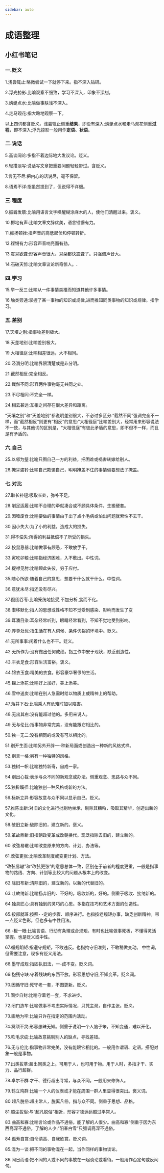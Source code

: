 ```yaml
---
sidebar: auto
---
```


# 成语整理

## 小红书笔记

### 一.贬义

1.浅尝辄止:略微尝试一下就停下来。指不深入钻研。

2.浮光掠影:比喻观察不细致，学习不深入，印象不深刻。

3.蜻蜓点水:比喻做事肤浅不深入。

4.走马观花:指大略地观察一下。

以上四词都含贬义。浅尝辄止侧重**结果**，即没有深入;蜻蜓点水和走马观花侧重**过程**，即不深入;浮光掠影一般用作**定语、状语**。

### 二.说话

5.高谈阔论:多指不着边际地大发议论。贬义。

6.轻描淡写:说话写文章把重要问题轻轻带过。含贬义。

7.言无不尽:把内心的话说尽，毫不保留。

8.语焉不详:指虽然提到了，但说得不详细。

### 三.程度 

9.振聋发聩:比喻用语言文字唤醒糊涂麻木的人，使他们清醒过来。褒义。

10.掷地有声:比喻文章文辞优美，语言铿锵有力。

11.抑扬顿挫:指声音的高低起伏和停顿转折。

12.铿锵有力:形容声音响亮而有劲。

13.震耳欲聋:形容声音很大，耳朵都快震聋了。只强调声音大。

14.石破天惊:比喻文章议论新奇惊人。.

### 四.学习

15.举一反三:比喻从一件事情类推而知道其他许多事情。

16.触类旁通:掌握了某一事物的知识或规律,进而推知同类事物的知识或规律。指学习。

### 五.差别

17.天壤之别:指事物差别极大。

18.天差地别:比喻差别极大。

19.大相径庭:比喻相差很远，大不相同。

20.泾渭分明:比喻界限清楚或是非分明。

21.截然相反:完全相反。

22.截然不同:形容两件事物毫无共同之处。

23.不尽相同:不完全一样。

24.相去甚远:互相之间存在很大差异和距离。

“天壤之别”和“天差地别”都说明差别很大，不必过多区分:“截然不同”强调完全不一样，而“截然相反”则更有“相反”的意思:“大相径庭”比喻差别大，经常用来形容说法不一致，与其他词的区别是，“大相径庭”有彼此矛盾的意思，即不但不一样，而且是有矛盾的。

### 六.自己

25.以邻为壑:比喻只图自己一方的利益，把困难或祸害转嫁给别人。

26.掩耳盗铃:比喻自己欺骗自己，明明掩盖不住的事情偏要想法子掩盖。

### 七.对比

27.取长补短:吸取长处，弥补不足。

28.削足适履:比喻不合理的牵就凑合或不顾具体条件，生搬硬套。

29.因噎废食:比喻要做的事情由于出了点小毛病或怕出问题就索性不去干。

30.因小失大:为了小的利益，造成大的损失。

31.得不偿失:所得的利益抵偿不了所受的损失。

32.投鼠忌器:比喻做事有顾忌，不敢放手干。

33.寅吃卯粮:比喻指经济困难，入不敷出。中性词。

34.捉襟见肘:比喻顾此失彼，穷于应付。

35.随心所欲:随着自己的意思，想要干什么就干什么。中性词。

36.意犹未尽:指还没有尽兴。

37.囫囵吞枣:比喻笼统地接受,不加分析,食而不化。

38.潜移默化:指人的思想或性格不知不觉受到感染、影响而发生了变

39.耳潘目染:耳朵经常听到，眼睛经常看到，不知不觉地受到影响。

40.养尊处优:指生活在有人伺候、条件优裕的环境中。贬义。

41.无所事事:闲着什么也不干。贬义。

42.无所作为:没有做出任何成绩。指工作中安于现状，缺乏创造性。

43.丰衣足食:形容生活富裕。褒义。

44.锦衣玉食:精美的衣食。形容豪华奢侈的生活。

45.锦上添花:比喻好上加好，美上添美。

46.雪中送炭:比喻在别人急需时给以物质上或精神上的帮助。

47.落井下石:比喻乘人有危难时加以陷害。

48.无出其右:没有能超过他的。多用来说人。

49.无与伦比:指事物非常完美，没有能跟它相比的。

50.独一无二:没有相同的或没有可以相比的。

51.别开生面:比喻另外开辟一-种新局面或创造出一种新的风格式样。

52.别具一格:另有一种独特的风格。

53.独树一帜:比喻独特新奇，自成一家。

54.别出心裁:表示与众不同的新观念或办法。侧重观念、思路与众不同。

55.独辟蹊径:比喻独创一种风格或新的方法。

56.标新立异:形容故意与众不同以显示自己。贬义。

57.推陈出新:对旧的文化进行批别地坐承，剔除其糟粕，吸取其精华，创造出新的文化。

58.破旧立新:破除旧的，建立新的。褒义。

59.革故鼎新:旧指朝政变革或改朝换代。现泛指除去旧的，建立新的。

60.改弦易辙:比喻改变原来的方向、计划、办法等。

61.改弦更张:比喻改革制度或变更计划、方法。

“改弦易辙”和“改弦更张”的意思总体一致，区别在于前者的程度更重，一般是指事物的路线、方向、计划等比较大的问题从根本上的改变。

62.除旧布新:清除旧的，建立新的。以新的代替旧的。

63.吐故纳新:比喻扬弃旧的、不好的，吸收新的，好的。侧重于吸收、接纳新的。

64.独具匠心:具有独到的灵巧的心思。多指在技巧和艺术方面的创造性。

65.按部就班:按照- -定的步骤、顺序进行。也指按老规矩办事，缺乏创新精神。带一点贬义色彩，但也多有中性用法。

66.-板一眼:比喻言语、行动有条理或合规矩。有时也比喻做事死板，不懂得灵活掌握。也是贬义或中性。

67.循规蹈矩:指遵守规矩，不敢违反。也指拘守旧准则，不敢稍做变动。 中性词，但需要注意，现多有贬义用法。

68.墨守成规:指固执旧法，一-成不变。贬义词。

69.抱残守缺:守着残缺的东西不放。形容思想守旧,不知变革。贬义词。

70.因循守旧:死守老一套，不图更新。贬义。

71.固步自封:比喻守着老一套，不求进步。

72.闭门造车:比喻做事不考虑实际情况，只凭主观，自作主张。贬义。

73.画地为牢:比喻只许在指定的范围内活动。

74.冥顽不灵:形容愚昧无知。侧重于说明一个人脑子笨，不知变通，难以开化。

75.吹毛求疵:比喻故意挑剔别人的缺点，寻找差错。

76.无与伦比:指事物非常完美，没有能跟它相比的。一般用作谓语、定语。搭配对象一般是事物。

77.出类拔萃:超出同类之上。可用于人，也可用于物。用于人时，多指才干、实力、品行超群。

78.卓尔不群:才干、德行超出寻常，与众不同。一般用来修饰人。

79.鹤立鸡群:比喻一个人的仪表或才能在周围一群人里显得很突出。褒义词。

80.超凡脱俗:超出常人，脱离凡俗。指与众不同。侧重于思想、品格。

81.超尘拔俗:与“超凡脱俗”相近，形容才德远远超过平常人。

83.曲高和寡:比喻言论或作品不通俗，能了解的人很少。曲高和寡”侧重于因为东西高深不通俗，了解的人少;“阳春白雪”只强调高深不通俗。

84.孤芳自赏:自命清高、自我欣赏。贬义词。

85.混为一谈:把不同的事物混在一起，当作同样的事物谈论。

86.同日而语:把不同的人或不同的事放在一起谈论或看待。一般用作否定句或反问句。
